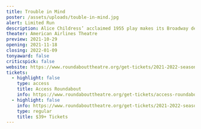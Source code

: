 ```yaml
---
title: Trouble in Mind
poster: /assets/uploads/touble-in-mind.jpg
alert: Limited Run
description: Alice Childress’ acclaimed 1955 play makes its Broadway debut.
theater: American Airlines Theatre
preview: 2021-10-29
opening: 2021-11-18
closing: 2022-01-09
tonyaward: false
criticspick: false
website: https://www.roundabouttheatre.org/get-tickets/2021-2022-season/trouble-in-mind/
tickets:
  - highlight: false
    type: access
    title: Access Roundabout
    info: https://www.roundabouttheatre.org/get-tickets/access-roundabout/
  - highlight: false
    info: https://www.roundabouttheatre.org/get-tickets/2021-2022-season/trouble-in-mind/performances
    type: regular
    title: $39+ Tickets
---
```

